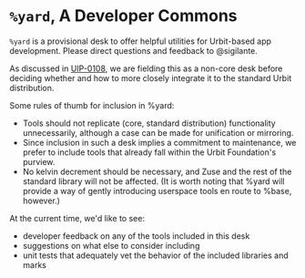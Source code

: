 #   `%yard`, A Developer Commons

`%yard` is a provisional desk to offer helpful utilities for Urbit-based app development.  Please direct questions and feedback to @sigilante.

As discussed in [UIP-0108](https://github.com/urbit/UIPs/blob/main/UIPS/UIP-0108.md), we are fielding this as a non-core desk before deciding whether and how to more closely integrate it to the standard Urbit distribution.

Some rules of thumb for inclusion in %yard:

- Tools should not replicate (core, standard distribution) functionality unnecessarily, although a case can be made for unification or mirroring.
- Since inclusion in such a desk implies a commitment to maintenance, we prefer to include tools that already fall within the Urbit Foundation's purview.
- No kelvin decrement should be necessary, and Zuse and the rest of the standard library will not be affected. (It is worth noting that %yard will provide a way of gently introducing userspace tools en route to %base, however.)

At the current time, we'd like to see:

- developer feedback on any of the tools included in this desk
- suggestions on what else to consider including
- unit tests that adequately vet the behavior of the included libraries and marks
